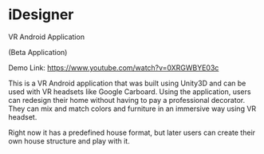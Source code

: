 # iDesigner
VR Android Application

(Beta Application)

Demo Link: https://www.youtube.com/watch?v=0XRGWBYE03c

This is a VR Android application that was built using Unity3D and can be used with VR headsets like Google Carboard. Using the application, users can redesign their home without having to pay a professional decorator. They can mix and match colors and furniture in an immersive way using VR headset. 

Right now it has a predefined house format, but later users can create their own house structure and play with it. 

